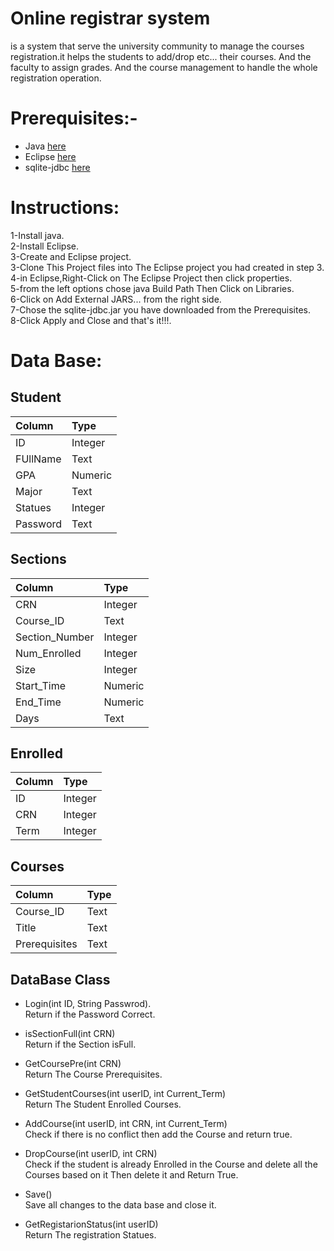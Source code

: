 # Online registrar system
is a system that serve the university community to manage the courses registration.it helps the students to add/drop etc... their courses. And the faculty to assign grades. And the course management to handle the whole registration operation.

# Prerequisites:-
- Java   [here](https://www.java.com/en/download/)
- Eclipse   [here](https://www.eclipse.org/downloads/)
- sqlite-jdbc   [here](https://bitbucket.org/xerial/sqlite-jdbc/downloads/)  

# Instructions:
1-Install java.   
2-Install Eclipse.   
3-Create and Eclipse project.   
3-Clone This  Project files into The Eclipse project you had created in step 3.   
4-in Eclipse,Right-Click on The Eclipse Project then click properties.   
5-from the left options chose  java Build Path Then Click on Libraries.    
6-Click on Add External JARS... from the right side.     
7-Chose the sqlite-jdbc.jar you have downloaded from the Prerequisites.    
8-Click Apply and Close and that's it!!!.    
# Data Base:    
## Student  
| Column        | Type    |
| :-------      | :-------|
| ID            | Integer |
| FUllName      | Text    |
| GPA           | Numeric |
| Major         | Text    |
| Statues       | Integer |
| Password      | Text    |   
## Sections
| Column        | Type    |
| :-------      | :-------|
| CRN           | Integer |
| Course_ID     | Text    |
| Section_Number| Integer |
| Num_Enrolled  | Integer |
| Size          | Integer |
| Start_Time    | Numeric |
| End_Time      | Numeric |
| Days          | Text    |   
## Enrolled
| Column        | Type    |
| :-------      | :-------|
| ID            | Integer |
| CRN           | Integer |
| Term          | Integer |  
## Courses  
| Column        | Type    |
| :-------      | :-------|
| Course_ID     | Text    |
| Title         | Text    |
| Prerequisites | Text    |      
## DataBase Class
*   Login(int ID, String Passwrod).     
    Return if the Password Correct.   

*   isSectionFull(int CRN)   
    Return if the Section isFull.

*  GetCoursePre(int CRN)    
    Return The Course  Prerequisites.

*  GetStudentCourses(int userID, int Current_Term)  
    Return The Student Enrolled  Courses.  

*  AddCourse(int userID, int CRN, int Current_Term)   
    Check if there is no conflict then add the Course and return true.  

*  DropCourse(int userID, int CRN)    
    Check if the student is already Enrolled in the Course and delete all the Courses based on it Then delete it and Return True.   

*  Save()   
    Save all changes to the data base and close it.

*  GetRegistarionStatus(int userID)   
    Return The registration Statues.   
